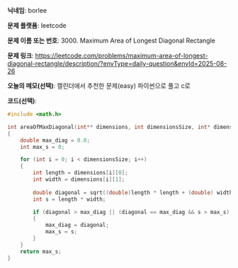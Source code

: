 **닉네임**: borlee

**문제 플랫폼**: leetcode

**문제 이름 또는 번호**: 3000. Maximum Area of Longest Diagonal Rectangle

**문제 링크**: https://leetcode.com/problems/maximum-area-of-longest-diagonal-rectangle/description/?envType=daily-question&envId=2025-08-26

**오늘의 메모(선택)**: 캘린더에서 추천한 문제(easy) 파이썬으로 풀고 c로

**코드(선택)**:

```c
#include <math.h>

int areaOfMaxDiagonal(int** dimensions, int dimensionsSize, int* dimensionsColSize) 
{
    double max_diag = 0.0;
    int max_s = 0;

    for (int i = 0; i < dimensionsSize; i++)
    {
        int length = dimensions[i][0];
        int width = dimensions[i][1];
        
        double diagonal = sqrt((double)length * length + (double) width * width);
        int s = length * width;

        if (diagonal > max_diag || (diagonal == max_diag && s > max_s))
        {
            max_diag = diagonal;
            max_s = s;
        }
    }
    return max_s;
}
```

